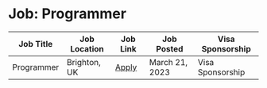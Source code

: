 # Job: Programmer

| Job Title | Job Location | Job Link | Job Posted | Visa Sponsorship |
| --- | --- | --- | --- | --- |
| Programmer | Brighton, UK | [Apply](https://www.linkedin.com/jobs/view/3502116847) | March 21, 2023 | Visa Sponsorship |
